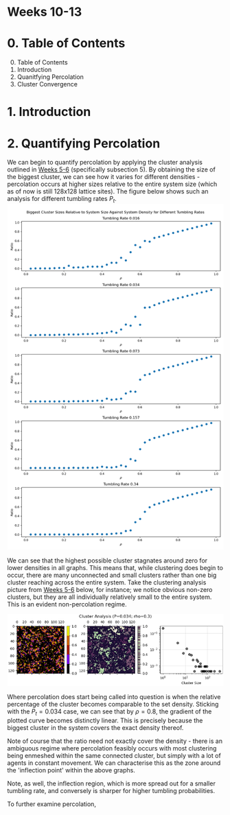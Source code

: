 <script type="text/javascript"
  src="https://cdnjs.cloudflare.com/ajax/libs/mathjax/2.7.0/MathJax.js?config=TeX-AMS_CHTML">
</script>
<script type="text/x-mathjax-config">
  MathJax.Hub.Config({
    tex2jax: {
      inlineMath: [['$','$'], ['\\(','\\)']],
      processEscapes: true},
      jax: ["input/TeX","input/MathML","input/AsciiMath","output/CommonHTML"],
      extensions: ["tex2jax.js","mml2jax.js","asciimath2jax.js","MathMenu.js","MathZoom.js","AssistiveMML.js", "[Contrib]/a11y/accessibility-menu.js"],
      TeX: {
      extensions: ["AMSmath.js","AMSsymbols.js","noErrors.js","noUndefined.js"],
      equationNumbers: {
      autoNumber: "AMS"
      }
    }
  });
</script>

# Weeks 10-13

# 0. Table of Contents

0. Table of Contents
1. Introduction
2. Quanitfying Percolation 
3. Cluster Convergence

# 1. Introduction



# 2. Quantifying Percolation

We can begin to quantify percolation by applying the cluster analysis outlined in [Weeks 5-6](./week5-6.qmd) (specifically subsection 5). By obtaining the size of the biggest cluster, we can see how it varies for different densities - percolation occurs at higher sizes relative to the entire system size (which as of now is still 128x128 lattice sites). The figure below shows such an analysis for different tumbling rates $P_t$.
![](./week-9-12-files/biggest-cluster-sizes.png)

We can see that the highest possible cluster stagnates around zero for lower densities in all graphs. This means that, while clustering does begin to occur, there are many unconnected and small clusters rather than one big cluster reaching across the entire system. Take the clustering analysis picture from [Weeks 5-6](./week5-6.qmd) below, for instance; we notice obvious non-zero clusters, but they are all individually relatively small to the entire system. This is an evident non-percolation regime.

![test](./week-5-6-files/cluster1.png)

Where percolation does start being called into question is when the relative percentage of the cluster becomes comparable to the set density. Sticking with the $P_t=0.034$ case, we can see that by $\rho=0.8$, the gradient of the plotted curve becomes distinctly linear. This is precisely because the biggest cluster in the system covers the exact density thereof.

Note of course that the ratio need not exactly cover the density - there is an ambiguous regime where percolation feasibly occurs with most clustering being enmeshed within the same connected cluster, but simply with a lot of agents in constant movement. We can characterise this as the zone around the 'inflection point' within the above graphs.

Note, as well, the inflection region, which is more spread out for a smaller tumbling rate, and conversely is sharper for higher tumbling probabilities.

To further examine percolation, 
